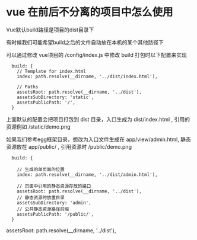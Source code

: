 



# vue 在前后不分离的项目中怎么使用

Vue默认build路径是项目的dist目录下

有时候我们可能希望build之后的文件自动放在本机的某个其他路径下

可以通过修改 vue项目的 /config/index.js 中修改 build 打包时以下配置来实现

```
  build: {
    // Template for index.html
    index: path.resolve(__dirname, '../dist/index.html'),

    // Paths
    assetsRoot: path.resolve(__dirname, '../dist'),
    assetsSubDirectory: 'static',
    assetsPublicPath: '/',
  }
```
上面默认的配置会把项目打包到 dist 目录，入口生成为 dist/index.html , 引用的资源例如 /static/demo.png

如果我们参考egg框架目录，想改为入口文件生成在 app/view/admin.html, 静态资源放在 app/public/ , 引用资源时 /public/demo.png
```
  build: {

    // 生成的单页面的位置
    index: path.resolve(__dirname, '../dist/admin.html'),

    // 页面中引用的静态资源存放的路口
    assetsRoot: path.resolve(__dirname, '../dist'),
    // 静态资源的放置目录
    assetsSubDirectory: 'admin',
    // 公共静态资源路径前缀
    assetsPublicPath: '/public/',
  }

```
 assetsRoot: path.resolve(__dirname, '../dist'),